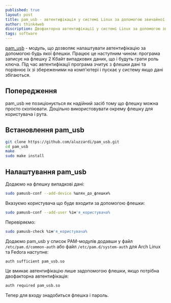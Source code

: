 ```yaml
---
published: true
layout: post
title: pam_usb - автентифікація у системі Linux за допомогою звичайної флешки
author: think4web
discription: Двофакторна автентифікації у системі Linux за допомогою звичайної флешки.
tags: software
---
```


[pam_usb](https://github.com/aluzzardi/pam_usb) - модуль, що дозволяє налаштувати автентифікацію за допомогою будь якої флешки. Працює це наступним чином: програма записує на флешку 2 Кбайт випадкових даних, що і будуть грати роль ключа. Під час автентифікації програма зчитує з флешки дані та порівнює їх зі збереженими на комп'ютері і пускає у систему якщо дані збігаються. 

## Попередження

pam_usb не позиціонується як надійний засіб тому що флешку можна просто скопіювати. Доцільно використовувати окрему флешку для користувача і рута.

## Встановлення pam_usb

```bash
git clone https://github.com/aluzzardi/pam_usb.git
cd pam_usb
make
sudo make install
```

## Налаштування pam_usb

Додаємо на флешку випадкові дані:

```bash
sudo pamusb-conf --add-device %шлях_до_флешки%
```

Вказуємо користувача що буде входити за допомогою флешки:

```bash
sudo pamusb-conf --add-user %ім'я_користувача%
```

Перевіряємо:

```bash
sudo pamusb-check %ім'я_користувача%
```

Додаємо pam_usb у список PAM-модулів додавши у файл ```/etc/pam.d/common-auth``` або файл ```/etc/pam.d/system-auth``` для Arch Linux та Fedora наступне:

```bash
auth sufficient pam_usb.so
```

Це вмикає автентифікацію лише задопомогою флешки, якщо потрібна двофакторна автентифікація: 

```bash 
auth required pam_usb.so
```

Тепер для входу знадобиться флешка і пароль.
